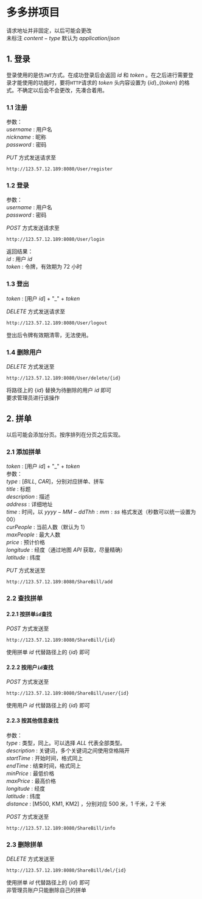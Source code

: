 # 多多拼项目

请求地址并非固定，以后可能会更改  
未标注 $content-type$ 默认为 $application/json$

## 1. 登录

登录使用的是仿`JWT`方式。在成功登录后会返回 $id$ 和 $token$ 。在之后进行需要登录才能使用的功能时，要将`HTTP`请求的 $token$ 头内容设置为 $\{id\}\_\{token\}$ 的格式。不确定以后会不会更改，先凑合着用。

### 1.1 注册

参数：  
$username$ : 用户名  
$nickname$ : 昵称  
$password$ : 密码  

$PUT$ 方式发送请求至

```url
http://123.57.12.189:8080/User/register
```

### 1.2 登录

参数：  
$username$ : 用户名  
$password$ : 密码  

$POST$ 方式发送请求至

```url
http://123.57.12.189:8080/User/login
```

返回结果：  
$id$ : 用户 $id$  
$token$ : 令牌，有效期为 $72$ 小时

### 1.3 登出

$token$ : [用户 $id$] + "_" + $token$  

$DELETE$ 方式发送请求至

```url
http://123.57.12.189:8080/User/logout
```

登出后令牌有效期清零，无法使用。

### 1.4 删除用户

$DELETE$ 方式发送至

```url
http://123.57.12.189:8080/User/delete/{id}
```

将路径上的 $\{id\}$ 替换为待删除的用户 $id$ 即可  
要求管理员进行该操作

## 2. 拼单

以后可能会添加分页。按序排列在分页之后实现。

### 2.1 添加拼单

$token$ : [用户 $id$] + "_" + $token$  
参数：  
$type$ : [$BILL$, $CAR$]，分别对应拼单、拼车   
$title$ : 标题  
$description$ : 描述  
$address$ : 详细地址  
$time$ : 时间，以 $yyyy-MM-ddThh:mm:ss$ 格式发送（秒数可以统一设置为 $00$）  
$curPeople$ : 当前人数（默认为 $1$）  
$maxPeople$ : 最大人数  
$price$ : 预计价格  
$longitude$ : 经度（通过地图 $API$ 获取，尽量精确）  
$latitude$ : 纬度  

$PUT$ 方式发送至

```url
http://123.57.12.189:8080/ShareBill/add
```

### 2.2 查找拼单

#### 2.2.1 按拼单`id`查找

$POST$ 方式发送至

```url
http://123.57.12.189:8080/ShareBill/{id}
```

使用拼单 $id$ 代替路径上的 $\{id\}$ 即可

#### 2.2.2 按用户`id`查找

$POST$ 方式发送至

```url
http://123.57.12.189:8080/ShareBill/user/{id}
```

使用用户 $id$ 代替路径上的 $\{id\}$ 即可

#### 2.2.3 按其他信息查找
 
参数：  
$type$ : 类型，同上。可以选择 $ALL$ 代表全部类型。  
$description$ : 关键词，多个关键词之间使用空格隔开  
$startTime$ : 开始时间，格式同上  
$endTime$ : 结束时间，格式同上  
$minPrice$ : 最低价格  
$maxPrice$ : 最高价格  
$longitude$ : 经度  
$latitude$ : 纬度  
$distance$ : [M500, KM1, KM2] ，分别对应 $500$ 米，$1$ 千米，$2$ 千米  

$POST$ 方式发送至

```url
http://123.57.12.189:8080/ShareBill/info
```

### 2.3 删除拼单

$DELETE$ 方式发送至

```url
http://123.57.12.189:8080/ShareBill/del/{id}
```

使用拼单 $id$ 代替路径上的 $\{id\}$ 即可  
非管理员账户只能删除自己的拼单
